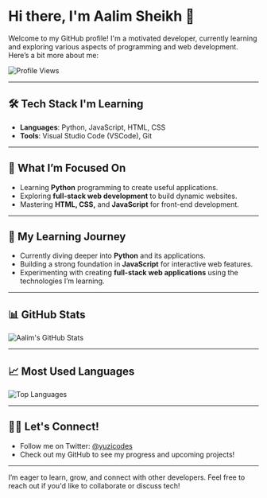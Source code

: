 # Hi there, I'm Aalim Sheikh 👋

Welcome to my GitHub profile! I'm a motivated developer, currently learning and exploring various aspects of programming and web development. Here’s a bit more about me:

![Profile Views](https://komarev.com/ghpvc/?username=yuzicodes&color=blueviolet&style=for-the-badge)

---

## 🛠 Tech Stack I'm Learning

- **Languages**: Python, JavaScript, HTML, CSS
- **Tools**: Visual Studio Code (VSCode), Git

---

## 🎯 What I’m Focused On

- Learning **Python** programming to create useful applications.
- Exploring **full-stack web development** to build dynamic websites.
- Mastering **HTML, CSS,** and **JavaScript** for front-end development.

---

## 🌱 My Learning Journey

- Currently diving deeper into **Python** and its applications.
- Building a strong foundation in **JavaScript** for interactive web features.
- Experimenting with creating **full-stack web applications** using the technologies I’m learning.

---

## 📊 GitHub Stats

![Aalim's GitHub Stats](https://github-readme-stats.vercel.app/api?username=yuzicodes&show_icons=true&theme=radical)

---

## 📈 Most Used Languages

![Top Languages](https://github-readme-stats.vercel.app/api/top-langs/?username=yuzicodes&layout=compact&theme=radical)

---

## 🧑‍💻 Let's Connect!

- Follow me on Twitter: [@yuzicodes](https://x.com/yuzicodes)
- Check out my GitHub to see my progress and upcoming projects!

---

I’m eager to learn, grow, and connect with other developers. Feel free to reach out if you'd like to collaborate or discuss tech!
